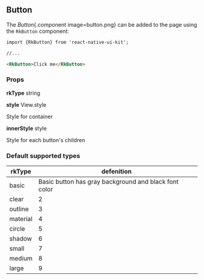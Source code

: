 ## Button 

The *Button*{.component image=button.png} can be added to the page using the `RkButton` component:
```html
import {RkButton} from 'react-native-ui-kit';

//... 

<RkButton>Click me</RkButton>
```
### Props
**rkType** string

**style** View.style

Style for container

**innerStyle** style

Style for each button's children


### Default supported types

| rkType   | defenition |
|----------|------------|
| basic    | Basic button has gray background and black font color |
| clear    | 2          |
| outline  | 3          |
| material | 4          |
| circle   | 5          |
| shadow   | 6          |
| small    | 7          |
| medium   | 8          |
| large    | 9          |
